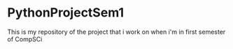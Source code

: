 # PythonProjectSem1
This is my repository of the project that i work on when i'm in first semester of CompSCi
